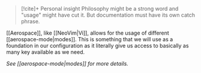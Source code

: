 > [!cite]+ Personal insight
> Philosophy might be a strong word and "usage" might have cut it. But documentation must have its own catch phrase.

[[Aerospace]], like [[NeoVim|Vi]], allows for the usage of different [[aerospace-mode|modes]]. This is something that we will use as a foundation in our configuration as it literally give us access to basically as many key available as we need.

*See [[aerospace-mode|modes]] for more details.* 